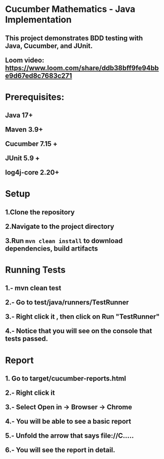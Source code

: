 Cucumber Mathematics - Java Implementation
==
<h2>
This project demonstrates BDD testing with Java, Cucumber, and JUnit.

Loom video: https://www.loom.com/share/ddb38bff9fe94bbe9d67ed8c7683c271

<H1>
Prerequisites:
<h2>
Java 17+

Maven 3.9+

Cucumber 7.15 +

JUnit 5.9 +

log4j-core  2.20+

<H1>
Setup

<H2>
1.Clone the repository

2.Navigate to the project directory

3.Run `mvn clean install` to download dependencies, build artifacts

<H1>
Running Tests
<H2>
1.- mvn clean test

2.- Go to test/java/runners/TestRunner

3.- Right click it , then click on Run "TestRunner"

4.- Notice that you will see on the console that tests passed. 


<H1>
Report
<H2>
1. Go to target/cucumber-reports.html 

2.- Right click it

3.- Select Open in →  Browser → Chrome 

4.- You will be able to see a basic report 

5.- Unfold the arrow that says file://C..... 

6.- You will see the report in detail.
<H3>